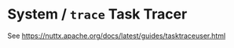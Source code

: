 System / `trace` Task Tracer
============================

See https://nuttx.apache.org/docs/latest/guides/tasktraceuser.html
